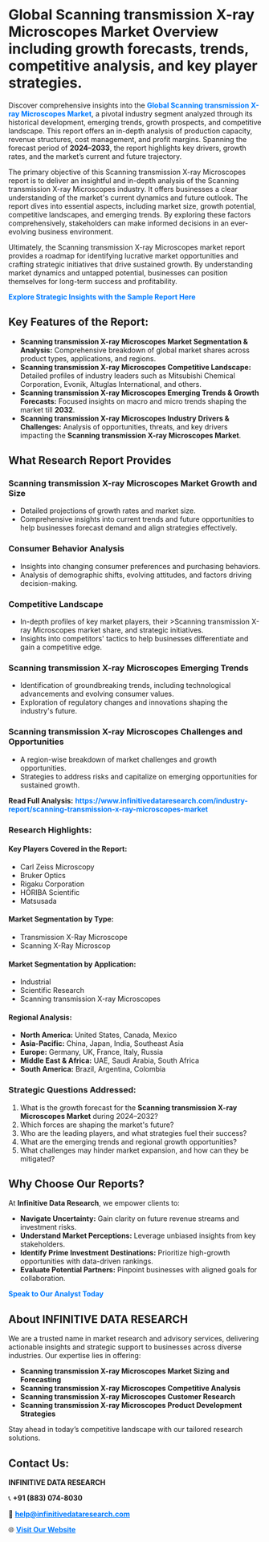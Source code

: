 <h1>Global Scanning transmission X-ray Microscopes Market Overview including growth forecasts, trends, competitive analysis, and key player strategies.</h1>
<p>
Discover comprehensive insights into the 
<a href="https://www.infinitivedataresearch.com/industry-report/scanning-transmission-x-ray-microscopes-market" rel="dofollow" style="color: #007BFF; text-decoration: none;"><strong>Global Scanning transmission X-ray Microscopes Market</strong></a>, a pivotal industry segment analyzed through its historical development, emerging trends, growth prospects, and competitive landscape. This report offers an in-depth analysis of production capacity, revenue structures, cost management, and profit margins. Spanning the forecast period of <strong>2024–2033</strong>, the report highlights key drivers, growth rates, and the market’s current and future trajectory.
</p>
<p>
The primary objective of this Scanning transmission X-ray Microscopes report is to deliver an insightful and in-depth analysis of the Scanning transmission X-ray Microscopes industry. It offers businesses a clear understanding of the market's current dynamics and future outlook. The report dives into essential aspects, including market size, growth potential, competitive landscapes, and emerging trends. By exploring these factors comprehensively, stakeholders can make informed decisions in an ever-evolving business environment.
</p>
<p>
Ultimately, the Scanning transmission X-ray Microscopes market report provides a roadmap for identifying lucrative market opportunities and crafting strategic initiatives that drive sustained growth. By understanding market dynamics and untapped potential, businesses can position themselves for long-term success and profitability.
</p>
<p>
<a href="https://www.infinitivedataresearch.com/request-sample/reportId=103120" style="color: #007BFF; text-decoration: none;"><strong>Explore Strategic Insights with the Sample Report Here</strong></a>
</p>

<h2>Key Features of the Report:</h2>
<ul>
<li><strong>Scanning transmission X-ray Microscopes Market Segmentation & Analysis:</strong> Comprehensive breakdown of global market shares across product types, applications, and regions.</li>
<li><strong>Scanning transmission X-ray Microscopes Competitive Landscape:</strong> Detailed profiles of industry leaders such as Mitsubishi Chemical Corporation, Evonik, Altuglas International, and others.</li>
<li><strong>Scanning transmission X-ray Microscopes Emerging Trends & Growth Forecasts:</strong> Focused insights on macro and micro trends shaping the market till <strong>2032</strong>.</li>
<li><strong>Scanning transmission X-ray Microscopes Industry Drivers & Challenges:</strong> Analysis of opportunities, threats, and key drivers impacting the <strong>Scanning transmission X-ray Microscopes Market</strong>.</li>
</ul>

<h2>What Research Report Provides</h2>
<h3>Scanning transmission X-ray Microscopes Market Growth and Size</h3>
<ul>
<li>Detailed projections of growth rates and market size.</li>
<li>Comprehensive insights into current trends and future opportunities to help businesses forecast demand and align strategies effectively.</li>
</ul>

<h3>Consumer Behavior Analysis</h3>
<ul>
<li>Insights into changing consumer preferences and purchasing behaviors.</li>
<li>Analysis of demographic shifts, evolving attitudes, and factors driving decision-making.</li>
</ul>

<h3>Competitive Landscape</h3>
<ul>
<li>In-depth profiles of key market players, their >Scanning transmission X-ray Microscopes market share, and strategic initiatives.</li>
<li>Insights into competitors' tactics to help businesses differentiate and gain a competitive edge.</li>
</ul>

<h3>Scanning transmission X-ray Microscopes Emerging Trends</h3>
<ul>
<li>Identification of groundbreaking trends, including technological advancements and evolving consumer values.</li>
<li>Exploration of regulatory changes and innovations shaping the industry's future.</li>
</ul>

<h3>Scanning transmission X-ray Microscopes Challenges and Opportunities</h3>
<ul>
<li>A region-wise breakdown of market challenges and growth opportunities.</li>
<li>Strategies to address risks and capitalize on emerging opportunities for sustained growth.</li>
</ul>
<p><strong>Read Full Analysis:</strong> <a href="https://www.infinitivedataresearch.com/industry-report/scanning-transmission-x-ray-microscopes-market" rel="dofollow" style="color: #007BFF; text-decoration: none;"><strong>https://www.infinitivedataresearch.com/industry-report/scanning-transmission-x-ray-microscopes-market</strong></a></p>
<h3>Research Highlights:</h3>
<h4>Key Players Covered in the Report:</h4>
<ul><li>Carl Zeiss Microscopy</li><li>Bruker Optics</li><li>Rigaku Corporation</li><li>HORIBA Scientific</li><li>Matsusada</li></ul>
<h4>Market Segmentation by Type:</h4>
<ul><li>Transmission X-Ray Microscope</li><li>Scanning X-Ray Microscop</li></ul>
<h4>Market Segmentation by Application:</h4>
<ul><li>Industrial</li><li>Scientific Research</li><li>Scanning transmission X-ray Microscopes</li></ul>

<h4>Regional Analysis:</h4>
<ul>
<li><strong>North America:</strong> United States, Canada, Mexico</li>
<li><strong>Asia-Pacific:</strong> China, Japan, India, Southeast Asia</li>
<li><strong>Europe:</strong> Germany, UK, France, Italy, Russia</li>
<li><strong>Middle East & Africa:</strong> UAE, Saudi Arabia, South Africa</li>
<li><strong>South America:</strong> Brazil, Argentina, Colombia</li>
</ul>

<h3>Strategic Questions Addressed:</h3>
<ol>
<li>What is the growth forecast for the <strong>Scanning transmission X-ray Microscopes Market</strong> during 2024–2032?</li>
<li>Which forces are shaping the market's future?</li>
<li>Who are the leading players, and what strategies fuel their success?</li>
<li>What are the emerging trends and regional growth opportunities?</li>
<li>What challenges may hinder market expansion, and how can they be mitigated?</li>
</ol>

<h2>Why Choose Our Reports?</h2>
<p>At <strong>Infinitive Data Research</strong>, we empower clients to:</p>
<ul>
<li><strong>Navigate Uncertainty:</strong> Gain clarity on future revenue streams and investment risks.</li>
<li><strong>Understand Market Perceptions:</strong> Leverage unbiased insights from key stakeholders.</li>
<li><strong>Identify Prime Investment Destinations:</strong> Prioritize high-growth opportunities with data-driven rankings.</li>
<li><strong>Evaluate Potential Partners:</strong> Pinpoint businesses with aligned goals for collaboration.</li>
</ul>
<p><a href="https://www.infinitivedataresearch.com/industry-report/scanning-transmission-x-ray-microscopes-market" rel="dofollow" style="color: #007BFF; text-decoration: none;"><strong>Speak to Our Analyst Today</strong></a></p>

<h2>About INFINITIVE DATA RESEARCH</h2>
<p>We are a trusted name in market research and advisory services, delivering actionable insights and strategic support to businesses across diverse industries. Our expertise lies in offering:</p>
<ul>
<li><strong>Scanning transmission X-ray Microscopes Market Sizing and Forecasting</strong></li>
<li><strong>Scanning transmission X-ray Microscopes Competitive Analysis</strong></li>
<li><strong>Scanning transmission X-ray Microscopes Customer Research</strong></li>
<li><strong>Scanning transmission X-ray Microscopes Product Development Strategies</strong></li>
</ul>
<p>Stay ahead in today’s competitive landscape with our tailored research solutions.</p>

<h2>Contact Us:</h2>
<p><strong>INFINITIVE DATA RESEARCH</strong></p>
<p>📞 <strong>+91 (883) 074-8030</strong></p>
<p>📧 <strong><a href="mailto:help@infinitivedataresearch.com" style="color: #007BFF;">help@infinitivedataresearch.com</a></strong></p>
<p>🌐 <strong><a href="https://www.infinitivedataresearch.com" rel="dofollow" style="color: #007BFF;">Visit Our Website</a></strong></p>